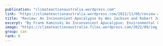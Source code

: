```yaml
---
publication: "climateactionaustralia.wordpress.com"
link: "https://climateactionaustralia.wordpress.com/2022/11/06/review-an-inconvenient-apocalypse-by-wes-jackson-and-robert-jensen-ecologicalcrisis-climatecrisis-economiccrisis-cop27-tellthetruth-limitstogrowth/"
title: "Review: An Inconvenient Apocalypse by Wes Jackson and Robert Jensen #EcologicalCrisis #ClimateCrisis #EconomicCrisis #COP27 #TellTheTruth #LimitsToGrowth"
excerpt: "By Frank Kaminski An Inconvenient Apocalypse: Environmental Collapse, Climate Crisis, and the Fate of HumanityBy Wes Jackson and Robert Jensen184 pp. University of Notre Dame Press, Sept. 2022. $24…"
image: "https://climateactionaustralia.files.wordpress.com/2022/09/img_1613.jpg"
group: con
rank: 6
---
```

